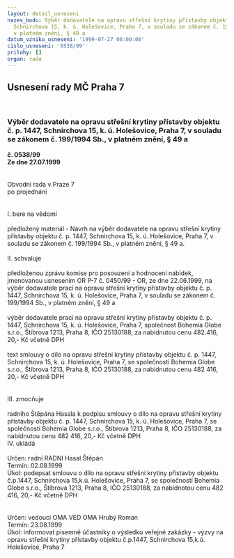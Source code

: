 ```yaml
---
layout: detail_usneseni
nazev_bodu: Výběr dodavatele na opravu střešní krytiny přístavby objektu č. p. 1447,
  Schnirchova 15, k. ú. Holešovice, Praha 7, v souladu se zákonem č. 199/1994 Sb.,
  v platném znění, § 49 a
datum_vzniku_usneseni: '1999-07-27 00:00:00'
cislo_usneseni: '0538/99'
prilohy: []
organ: rada
---
```

<div id="ucUsn_pList" class="usn">
	<span><h2>Usnesení rady MČ Praha 7 </h2>
<br></span><div class="standBody">
<span><h3>Výběr dodavatele na opravu střešní krytiny přístavby objektu č. p. 1447, Schnirchova 15, k. ú. Holešovice, Praha 7, v souladu se zákonem č. 199/1994 Sb., v platném znění, § 49 a</h3></span><div class="center">
		<strong>č. 0538/99</strong><br>
	</div>
<div class="center">
		<strong>Ze dne 27.07.1999</strong><br><br>
	</div>
<br>Obvodní rada v Praze 7<br>po projednání<br><br><br>I.	bere na vědomí<br><br> předložený materiál - Návrh na výběr dodavatele na opravu střešní krytiny přístavby objektu č. p. 1447, Schnirchova 15, k. ú. Holešovice, Praha 7, v souladu se zákonem č. 199/1994 Sb., v platném znění, § 49 a.		<br><br>II.	schvaluje <br><br>předloženou zprávu komise pro posouzení a hodnocení nabídek, jmenovanou usnesením OR P-7 č. 0450/99 - OR, ze dne 22.06.1999, na výběr dodavatele prací na opravu střešní krytiny přístavby objektu č. p. 1447, Schnirchova 15, k. ú. Holešovice, Praha 7, v souladu se zákonem č. 199/1994 Sb., v platném znění, § 49 a<br><br>výběr dodavatele prací na opravu střešní krytiny přístavby objektu č. p. 1447, Schnirchova 15, k. ú. Holešovice, Praha 7, společnost Bohemia Globe s.r.o., Štíbrova 1213, Praha 8, IČO  25130188, za nabídnutou cenu  482.416, 20,- Kč včetně DPH<br><br>text smlouvy o dílo na opravu střešní krytiny přístavby objektu č. p. 1447, Schnirchova 15, k. ú. Holešovice, Praha 7, se společností Bohemia Globe s.r.o., Štíbrova 1213, Praha 8, IČO  25130188, za nabídnutou cenu  482 416, 20,- Kč včetně DPH<br><br><br>III.	zmocňuje <br><br>radního Štěpána Hasala k podpisu smlouvy o dílo na opravu střešní krytiny přístavby objektu č. p. 1447, Schnirchova 15, k. ú. Holešovice, Praha 7, se společností Bohemia Globe s.r.o., Štíbrova 1213, Praha 8, IČO  25130188, za nabídnutou cenu  482 416, 20,- Kč včetně DPH<br>  IV.	ukládá <br><br> Určen:	radní	RADNI Hasal Štěpán<br>Termín: 02.08.1999<br>Úkol:	podepsat smlouvu o dílo na opravu střešní krytiny přístavby objektu č.p.1447, Schnirchova 15,k.ú. Holešovice, Praha 7, se společností Bohemia Globe s.r.o., Štíbrova 1213, Praha 8, IČO  25130188, za nabídnotou cenu  482 416, 20,- Kč včetně DPH<br> <br><br> Určen:	vedoucí OMA	VED OMA Hrubý Roman<br>Termín: 23.08.1999<br>Úkol:	informovat písemně účastníky  o výsledku veřejné zakázky - výzvy na opravu střešní krytiny přístavby objektu č.p.1447, Schnirchova 15,k.ú. Holešovice, Praha 7<br>
</div>
</div>